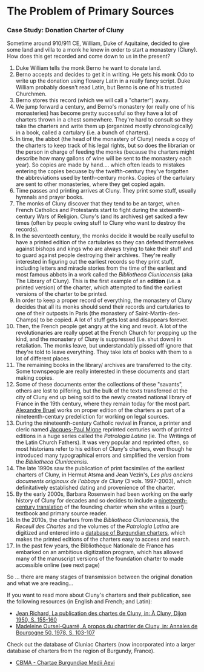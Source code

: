 # The Problem of Primary Sources

### Case Study: Donation Charter of Cluny

Sometime around 910/911 CE, William, Duke of Aquitaine, decided to give some land and villa to a monk he knew in order to start a monastery (Cluny). How does this get recorded and come down to us in the present?

1. Duke William tells the monk Berno he want to donate land.&#x20;
2. Berno accepts and decides to get it in writing. He gets his monk Odo to write up the donation using flowery Latin in a really fancy script. Duke William probably doesn't read Latin, but Berno is one of his trusted Churchmen.&#x20;
3. Berno stores this record (which we will call a "charter") away.&#x20;
4. We jump forward a century, and Berno's monastery (or really one of his monasteries) has become pretty successful so they have a lot of charters thrown in a chest somewhere. They're hard to consult so they take the charters and write them up (organized mostly chronologically) in a book, called a cartulary (i.e. a bunch of charters).&#x20;
5. In time, the abbot (the head of the monastery of Cluny) needs a copy of the charters to keep track of his legal rights, but so does the librarian or the person in charge of feeding the monks (because the charters might describe how many gallons of wine will be sent to the monastery each year). So copies are made by hand.... which often leads to mistakes entering the copies becuase by the twelfth-century they've forgotten the abbreviations used by tenth-century monks. Copies of the cartulary are sent to other monasteries, where they get copied again.
6. Time passes and printing arrives at Cluny. They print some stuff, usually hymnals and prayer books.
7. The monks of Cluny discover that they tend to be an target, when French Catholics and Protestants start to fight during the sixteenth-century Wars of Religion. Cluny's (and its archives) get sacked a few times (often by people owing stuff to Cluny who want to destroy the records).&#x20;
8. In the seventeeth century, the monks decide it would be really useful to have a printed edition of the cartularies so they can defend themselves against bishops and kings who are always trying to take their stuff and to guard against people destroying their archives. They're really interested in figuring out the earliest records so they print stuff, including letters and miracle stories from the time of the earliest and most famous abbots in a work called the _Bibliotheca Cluniacensis_ (aka The Library of Cluny). This is the first example of an **edition** (i.e. a printed version) of the charter, which attempted to find the earliest versions of the charter to be printed.
9. In order to keep a proper record of everything, the monastery of Cluny decides that all its monks should send their records and cartularies to one of their outposts in Paris (the monastery of Saint-Martin-des-Champs) to be copied. A lot of stuff gets lost and disappears forever.
10. Then, the French people get angry at the king and revolt. A lot of the revolutionaries are really upset at the French Church for propping up the kind, and the monastery of Cluny is suppressed (i.e. shut down) in retaliation. The monks leave, but understandably pissed off ignore that they're told to leave everything. They take lots of books with them to a lot of different places.&#x20;
11. The remaining books in the library/ archives are transferred to the city. Some townspeople are really interested in these documents and start making copies.
12. Some of these documents enter the collections of these "savants", others are lost to pilfering, but the bulk of the texts transferred ot the city of Cluny end up being sold to the newly created national library of France in the 19th century, where they remain today for the most part. [Alexandre Bruel](https://data.bnf.fr/fr/12403032/alexandre\_bruel/) works on proper edition of the charters as part of a nineteenth-century predeliction for working on legal sources.&#x20;
13. During the nineteenth-century Catholic revival in France, a printer and cleric named [Jacques-Paul Migne](https://en.wikipedia.org/wiki/Jacques\_Paul\_Migne) reprinted centuries worth of printed editions in a huge series called the _Patrologia Latina_ (ie. The Writings of the Latin Church Fathers). It was very popular and reprinted often, so most historians refer to his edition of Cluny's charters, even though he introduced many typographical errors and simplified the version from the _Bibliotheca Cluniacensis._&#x20;
14. The late 1990s saw the publication of print facsimiles of the earliest charters of Cluny, in Hermut Atsma and Jean Vezin's, _Les plus anciens documents originaux de l'abbaye de Cluny_ (3 vols. 1997-2003), which definitatively established dating and provenience of the charter.&#x20;
15. By the early 2000s, Barbara Rosenwein had been working on the early history of Cluny for decades and so decides to include a [nineteenth-century t](https://books.google.ca/books?id=HzUNAAAAIAAJ\&pg=PA329#v=onepage\&q\&f=false)[ranslation](https://books.google.ca/books?id=HzUNAAAAIAAJ\&pg=PA329#v=onepage\&q\&f=false) of the founding charter when she writes a (our!) textbook and primary source reader.
16. In the 2010s, the charters from the _Bibliotheca Cluniacenesis_, the _Receuil des Chartes_ and the volumes of the _Patrologia Latina_ are digitized and entered into a [database of Burgundian charters](http://www.cbma-project.eu), which makes the printed editions of the charters easy to access and search.
17. In the past few years, the Bibliothèque Nationale de France has embarked on an ambitious digitization program, which has allowed many of the manuscript versions of the foundation charter to made accessible online (see next page)

So ... there are many stages of transmission between the original donation and what we are reading...

If you want to read more about Cluny's charters and their publication, see the following resources (in English and French; and Latin):

* [Jean Richard, La publication des chartes de Cluny, in: À Cluny, Dijon 1950, S. 155-160](https://www.uni-muenster.de/Fruehmittelalter/Projekte/Cluny/CCE/Richard\_Chartes.pdf)
* [ Madeleine Oursel-Quarré, A propos du chartrier de Cluny, in: Annales de Bourgogne 50, 1978, S. 103-107](http://www.bm-dijon.fr/documents/ANNALES%20BOURGOGNE/1978/1978-050-07-103-107-1370943.pdf)

Check out the database of Cluniac Charters (now incorporated into a larger database of charters from the region of Burgundy, France).&#x20;

* [CBMA - Chartae Burgundiae Medii Aevi](http://www.cbma-project.eu/)
